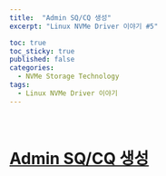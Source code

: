 ```yaml
---
title:  "Admin SQ/CQ 생성"
excerpt: "Linux NVMe Driver 이야기 #5"

toc: true
toc_sticky: true
published: false
categories:
  - NVMe Storage Technology
tags:
  - Linux NVMe Driver 이야기
---
```


<br>

# [Admin SQ/CQ 생성](https://mp.weixin.qq.com/s?__biz=MzIwNTUxNDgwNg==&mid=2247484487&idx=1&sn=86faf2642de8f4ebf12e124541315fc2&chksm=972ef51ea0597c085e4e492dea825f76978c9bd9a7442df2964246b78cee23002ac77fb32c69&scene=21#wechat_redirect)
